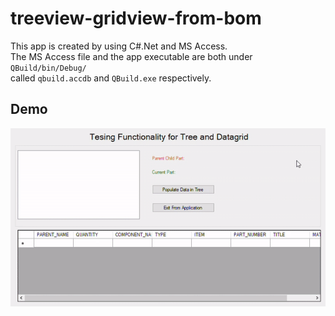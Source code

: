 # treeview-gridview-from-bom
This app is created by using C#.Net and MS Access.  
The MS Access file and the app executable are both under `QBuild/bin/Debug/`  
called `qbuild.accdb` and `QBuild.exe` respectively.
## Demo
![Demo](demo.gif)

